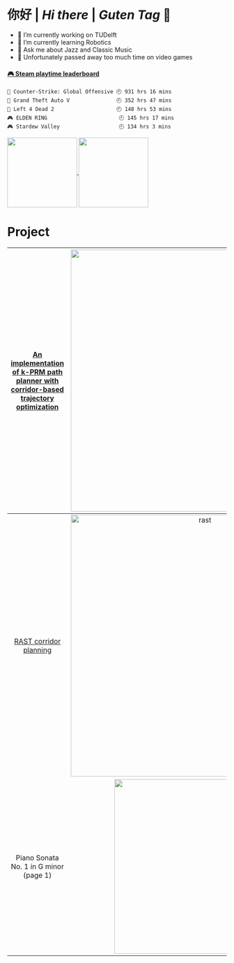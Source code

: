 #  你好 | *Hi there* | *Guten Tag* 👋

<!-- **smoggy-P/smoggy-P** is a ✨ _special_ ✨ repository because its `README.md` (this file) appears on your GitHub profile.

Here are some ideas to get you started:
 -->
- 🔭 I’m currently working on TUDelft
- 🌱 I’m currently learning Robotics
- 💬 Ask me about Jazz and Classic Music
- 🤔 Unfortunately passed away too much time on video games
<!-- steam-box start -->
#### <a href="https://gist.github.com/f3619d96b66a65726652b4fb75a18fe9" target="_blank">🎮 Steam playtime leaderboard</a>
```text
🔫 Counter-Strike: Global Offensive 🕘 931 hrs 16 mins
🚓 Grand Theft Auto V               🕘 352 hrs 47 mins
🧟 Left 4 Dead 2                    🕘 148 hrs 53 mins
🎮 ELDEN RING                       🕘 145 hrs 17 mins
🎮 Stardew Valley                   🕘 134 hrs 3 mins
```
<!-- Powered by https://github.com/YouEclipse/steam-box . -->
<!-- steam-box end -->

<a href="https://github.com/smoggy-P">
  <img align="center" src="https://github-readme-stats.vercel.app/api?username=smoggy-P&count_private=true&show_icons=true&show_icons=true&theme=buefy" height=160/>
</a>
<a href="https://github.com/smoggy-P">
  <img align="center" src="https://github-readme-stats.vercel.app/api/top-langs/?username=smoggy-P&hide=javascript,html,cmake&layout=compact&theme=buefy" height=160/>
</a>
<!-- jupyter%20notebook -->

# Project

|[An implementation of k-PRM path planner with corridor-based trajectory optimization](https://github.com/edmundwsy/RO47005-PDM-Final)|<img src="https://github.com/edmundwsy/RO47005-PDM-Final/blob/master/figs/03.gif"  width=600 />|
|:--:|:--:|
|[RAST corridor planning](https://github.com/smoggy-P/RAST_corridor_planning )|<img src="https://github.com/edmundwsy/edmundwsy/blob/master/figs/rast.gif" alt="rast" width=600 />|
|Piano Sonata No. 1 in G minor (page 1)|<img src="https://user-images.githubusercontent.com/29809038/155034256-cc78ede1-d72b-4444-935b-bdaabe386782.png"  width=400 />|


